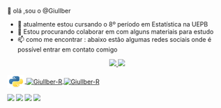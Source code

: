 👋 olá ,sou o  @Giullber 
- 🌱 atualmente estou cursando o 8º período em Estatística na UEPB
- 💞️ Estou procurando colaborar em com alguns materiais para estudo
- 📫 como me encontrar :  abaixo estão algumas redes sociais onde é possível entrar em contato comigo 


<!---
Giullber/Giullber is a ✨ special ✨ repository because its `README.md` (this file) appears on your GitHub profile.
You can click the Preview link to take a look at your changes.
--->

<div align="center">
  <a href="https://github.com/Giullber">
  <img height="180em" src="https://github-readme-stats.vercel.app/api?username=Giullber&show_icons=true&theme=dark_blue&include_all_commits=true&count_private=true"/>
 <img height="180em" src="https://github-readme-stats.vercel.app/api/top-langs/?username=Giullber&layout=compact&langs_count=7&theme=dark"/>
</div>
   <div style="display: inline_block"><br>

  
  <img align="center" alt="Giullber-Python" height="30" width="40" src="https://raw.githubusercontent.com/devicons/devicon/master/icons/python/python-original.svg">
  <img align="center" alt="Giullber-R" height="30" width="40"  src="https://cdn.jsdelivr.net/gh/devicons/devicon/icons/r/r-original.svg" />
  <img align="center" alt="Giullber-R" height="30" width="40" src="https://cdn.jsdelivr.net/gh/devicons/devicon/icons/latex/latex-original.svg" />   
</div>

<div> 

  <a href="https://www.instagram.com/giullber_valentim" target="_blank"><img src="https://img.shields.io/badge/-Instagram-%23E4405F?style=for-the-badge&logo=instagram&logoColor=white" target="_blank"></a>
<a href="https://www.linkedin.com/in/giullber-valentim-da-silva-228b80180/" target="_blank"><img src="https://img.shields.io/badge/-LinkedIn-%230077B5?style=for-the-badge&logo=linkedin&logoColor=white" target="_blank"></a>
<a href="https://wa.me/+5583996133693" target="_blank"><img src="https://img.shields.io/badge/WhatsApp-25D366?style=for-the-badge&logo=whatsapp&logoColor=white" target="_blank"></a>
<a href="https://www.facebook.com/giullber.valentim" target="_blank"><img src="https://img.shields.io/badge/Facebook-1877F2?style=for-the-badge&logo=facebook&logoColor=white" target="_blank"></a>
  
  
</div>
